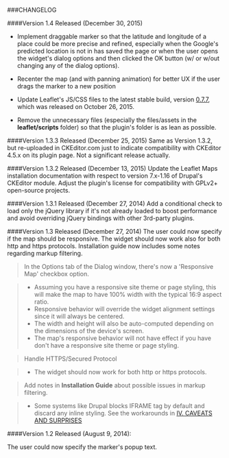 ###CHANGELOG

####Version 1.4 Released (December 30, 2015)

 - Implement draggable marker so that the latitude and longitude of a  place could be
   more precise and refined, especially when the Google's predicted location is not in
   has saved the page or when the user opens the widget's dialog options and then
   clicked the OK button (w/ or w/out changing any of the dialog options).

 - Recenter the map (and with panning animation) for better UX
   if the user drags the marker to a new position

 - Update Leaflet's JS/CSS files to the latest stable build, version [0.7.7](http://leafletjs.com/download.html),
 which was released on October 26, 2015.

 - Remove the unnecessary files (especially the files/assets in the **leaflet/scripts** folder)
    so that the plugin's folder is as lean as possible.

####Version 1.3.3 Released (December 25, 2015)
Same as Version 1.3.2, but re-uploaded in CKEditor.com just to indicate compatibility with CKEditor 4.5.x on its plugin page. Not a significant release actually.

####Version 1.3.2 Released (December 13, 2015)
Update the Leaflet Maps installation documentation with respect to version 7.x-1.16 of Drupal's CKEditor module. Adjust the plugin's license for compatibility with GPLv2+ open-source projects.

####Version 1.3.1 Released (December 27, 2014)
Add a conditional check to load only the jQuery library if it's not already loaded to boost performance and avoid overriding jQuery bindings with other 3rd-party plugins.

####Version 1.3 Released (December 27, 2014)
The user could now specify if the map should be responsive. The widget should now work also for both http and https protocols. Installation guide now includes some notes regarding markup filtering.
> In the Options tab of the Dialog window, there's now a 'Responsive Map' checkbox option.

> - Assuming you have a responsive site theme or page styling, this will make the map to have 100% width with the typical 16:9 aspect ratio.
> - Responsive behavior will override the widget alignment settings since it will always be centered.
> - The width and height will also be auto-computed depending on the dimensions of the device's screen.
> - The map's responsive behavior will not have effect if you have don't have a responsive site theme or page styling.

> Handle HTTPS/Secured Protocol

> - The widget should now work for both http or https protocols.

> Add notes in **Installation Guide** about possible issues in markup filtering.

> - Some systems like Drupal blocks IFRAME tag by default and discard any inline styling. See the workarounds in [IV. CAVEATS AND SURPRISES](https://github.com/ranelpadon/ckeditor-leaflet/blob/master/Installation%20Guide.txt/)

####Version 1.2 Released (August 9, 2014):

The user could now specify the marker's popup text.

